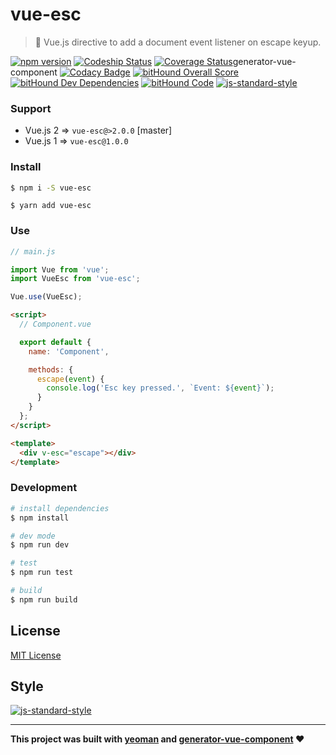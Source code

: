 # vue-esc
> :running: Vue.js directive to add a document event listener on escape keyup.

[![npm version](https://badge.fury.io/js/vue-esc.svg)](https://badge.fury.io/js/vue-esc)
[![Codeship Status](https://img.shields.io/codeship/3738d4b0-082d-0135-8a91-66ea66f8c9cb/master.svg)](https://app.codeship.com/projects/213256)
[![Coverage Status](https://coveralls.io/repos/github/ianaya89/vue-esc/badge.svg?branch=master)](https://coveralls.io/github/ianaya89/vue-esc?branch=master)generator-vue-component
[![Codacy Badge](https://api.codacy.com/project/badge/Grade/a34ce7d9829c4124823cba10d24ad941)](https://www.codacy.com/app/FindEarth/vue-esc?utm_source=github.com&amp;utm_medium=referral&amp;utm_content=ianaya89/vue-esc&amp;utm_campaign=Badge_Grade)
[![bitHound Overall Score](https://www.bithound.io/github/ianaya89/vue-esc/badges/score.svg)](https://www.bithound.io/github/ianaya89/vue-esc)
[![bitHound Dev Dependencies](https://www.bithound.io/github/ianaya89/vue-esc/badges/devDependencies.svg)](https://www.bithound.io/github/ianaya89/vue-esc/master/dependencies/npm)
[![bitHound Code](https://www.bithound.io/github/ianaya89/vue-esc/badges/code.svg)](https://www.bithound.io/github/ianaya89/vue-esc)
[![js-standard-style](https://img.shields.io/badge/code%20style-standard-brightgreen.svg)](http://standardjs.com)


### Support
- Vue.js 2 => `vue-esc@>2.0.0` [master]
- Vue.js 1 => `vue-esc@1.0.0`

### Install
```bash
$ npm i -S vue-esc
```
```
$ yarn add vue-esc
```

### Use

```javascript
// main.js

import Vue from 'vue';
import VueEsc from 'vue-esc';

Vue.use(VueEsc);
```

```html
<script>
  // Component.vue

  export default {
    name: 'Component',

    methods: {
      escape(event) {
        console.log('Esc key pressed.', `Event: ${event}`);
      }
    }
  };
</script>

<template>
  <div v-esc="escape"></div>
</template>
```

### Development

```bash
# install dependencies
$ npm install

# dev mode
$ npm run dev

# test
$ npm run test

# build
$ npm run build
```

## License
[MIT License](https://github.com/ndelvalle/vue-esc/blob/master/LICENSE)


## Style
[![js-standard-style](https://cdn.rawgit.com/feross/standard/master/badge.svg)](http://standardjs.com)

___
**This project was built with [yeoman](http://yeoman.io/) and [generator-vue-component](https://github.com/ianaya89/generator-vue-component) ❤️**
